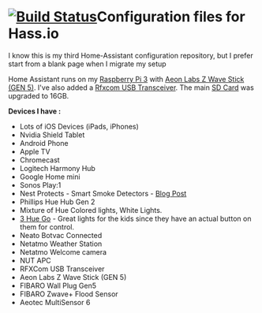 # [![Build Status](https://travis-ci.org/jabesq/Home-AssistantConf.svg?branch=master)](https://travis-ci.org/jabesq/Home-AssistantConf)Configuration files for Hass.io
I know this is my third Home-Assistant configuration repository, but I prefer start from a blank page when I migrate my setup

Home Assistant runs on my [Raspberry Pi 3](http://amzn.to/2e3DOBY) with [Aeon Labs Z Wave Stick (GEN 5)](http://amzn.to/2eAiAP0). I've also added a [Rfxcom USB Transceiver](https://www.amazon.fr/Rfxcom-Transceiver-Transmitter-Receiver-Somfy/dp/B01MYFAGWW/ref=sr_1_1?ie=UTF8&qid=1517229543&sr=8-1&keywords=rfxcom).  The main [SD Card](http://amzn.to/2xeBlgf) was upgraded to 16GB.

**Devices I have :**
* Lots of iOS Devices (iPads, iPhones)
* Nvidia Shield Tablet
* Android Phone
* Apple TV
* Chromecast
* Logitech Harmony Hub
* Google Home mini
* Sonos Play:1
* Nest Protects - Smart Smoke Detectors - [Blog Post](http://www.vmwareinfo.com/2017/06/psa-check-out-your-smoke-detectors-once.html)
* Phillips Hue Hub Gen 2
* Mixture of Hue Colored lights, White Lights.
* [3 Hue Go](http://amzn.to/2iB36Ii) - Great lights for the kids since they have an actual button on them for control.
* Neato Botvac Connected
* Netatmo Weather Station
* Netatmo Welcome camera
* NUT APC
* RFXCom USB Transceiver
* Aeon Labs Z Wave Stick (GEN 5)
* FIBARO Wall Plug Gen5
* FIBARO Zwave+ Flood Sensor
* Aeotec MultiSensor 6

